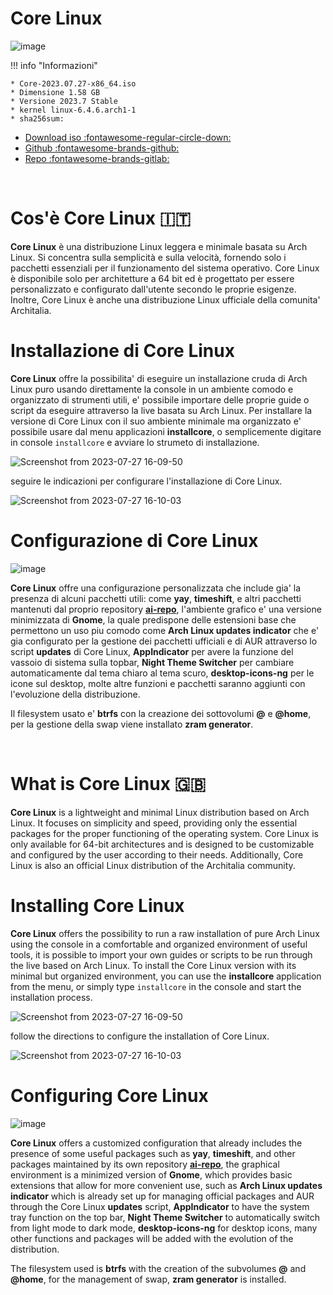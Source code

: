 
# Core Linux

![image](https://github.com/ArchItalia/site/assets/117321045/de8b9083-7d18-4ead-a0b4-d4a0c4e7a739)




!!! info "Informazioni"

    
    * Core-2023.07.27-x86_64.iso
    * Dimensione 1.58 GB
    * Versione 2023.7 Stable
    * kernel linux-6.4.6.arch1-1
    * sha256sum: 

- [Download iso :fontawesome-regular-circle-down:](https://drive.google.com/file/d/1mOvo4MeTkN6zBdGvNBZLV3DFvYhCoq2L/view?usp=sharing)
- [Github :fontawesome-brands-github:](https://github.com/ArchItalia/core-linux)
- [Repo :fontawesome-brands-gitlab:](https://gitlab.com/architalialinux/ai-repo)

<br>

# Cos'è Core Linux 🇮🇹

**Core Linux** è una distribuzione Linux leggera e minimale basata su Arch Linux. Si concentra sulla semplicità e sulla velocità, fornendo solo i pacchetti essenziali per il funzionamento del sistema operativo. Core Linux è disponibile solo per architetture a 64 bit ed è progettato per essere personalizzato e configurato dall'utente secondo le proprie esigenze. Inoltre, Core Linux è anche una distribuzione Linux ufficiale della comunita' Architalia.

# Installazione di Core Linux

**Core Linux** offre la possibilita' di eseguire un installazione cruda di Arch Linux puro usando direttamente la console in un ambiente comodo e organizzato di strumenti utili, e' possibile importare delle proprie guide o script da eseguire attraverso la live basata su Arch Linux. Per installare la versione di Core Linux con il suo ambiente minimale ma organizzato e' possibile usare dal menu applicazioni **installcore**, o semplicemente digitare in console `installcore` e avviare lo strumeto di installazione.

![Screenshot from 2023-07-27 16-09-50](https://github.com/ArchItalia/site/assets/117321045/1f56011f-757d-4ca0-9b65-1574fe0b1ce1)

seguire le indicazioni per configurare l'installazione di Core Linux.

![Screenshot from 2023-07-27 16-10-03](https://github.com/ArchItalia/site/assets/117321045/444b36e2-9a8e-4868-a38f-b6d713cf8d9a)

# Configurazione di Core Linux 

![image](https://github.com/ArchItalia/site/assets/117321045/95d8cd5c-1e1d-46da-af41-99462d521c4f)


**Core Linux** offre una configurazione personalizzata che include gia' la presenza di alcuni pacchetti utili: come **yay**, **timeshift**, e altri pacchetti mantenuti dal proprio repository [**ai-repo**](https://architalia.github.io/site/Download/ai-repo/), l'ambiente grafico e' una versione minimizzata di **Gnome**, la quale predispone delle estensioni base che permettono un uso piu comodo come **Arch Linux updates indicator** che e' gia configurato per la gestione dei pacchetti ufficiali e di AUR attraverso lo script **updates** di Core Linux, **AppIndicator** per avere la funzione del vassoio di sistema sulla topbar, **Night Theme Switcher** per cambiare automaticamente dal tema chiaro al tema scuro, **desktop-icons-ng** per le icone sul desktop, molte altre funzioni e pacchetti saranno aggiunti con l'evoluzione della distribuzione.  


Il filesystem usato e' **btrfs** con la creazione dei sottovolumi **@** e **@home**, per la gestione della swap viene installato **zram generator**. 

<br>

# What is Core Linux 🇬🇧

**Core Linux** is a lightweight and minimal Linux distribution based on Arch Linux. It focuses on simplicity and speed, providing only the essential packages for the proper functioning of the operating system. Core Linux is only available for 64-bit architectures and is designed to be customizable and configured by the user according to their needs. Additionally, Core Linux is also an official Linux distribution of the Architalia community.

# Installing Core Linux

**Core Linux** offers the possibility to run a raw installation of pure Arch Linux using the console in a comfortable and organized environment of useful tools, it is possible to import your own guides or scripts to be run through the live based on Arch Linux. To install the Core Linux version with its minimal but organized environment, you can use the **installcore** application from the menu, or simply type `installcore` in the console and start the installation process.

![Screenshot from 2023-07-27 16-09-50](https://github.com/ArchItalia/site/assets/117321045/1f56011f-757d-4ca0-9b65-1574fe0b1ce1)

follow the directions to configure the installation of Core Linux.

![Screenshot from 2023-07-27 16-10-03](https://github.com/ArchItalia/site/assets/117321045/444b36e2-9a8e-4868-a38f-b6d713cf8d9a)

# Configuring Core Linux

![image](https://github.com/ArchItalia/site/assets/117321045/95d8cd5c-1e1d-46da-af41-99462d521c4f)

**Core Linux** offers a customized configuration that already includes the presence of some useful packages such as **yay**, **timeshift**, and other packages maintained by its own repository [**ai-repo**](https://architalia.github.io/site/Download/ai-repo/), the graphical environment is a minimized version of **Gnome**, which provides basic extensions that allow for more convenient use, such as **Arch Linux updates indicator** which is already set up for managing official packages and AUR through the Core Linux **updates** script, **AppIndicator** to have the system tray function on the top bar, **Night Theme Switcher** to automatically switch from light mode to dark mode, **desktop-icons-ng** for desktop icons, many other functions and packages will be added with the evolution of the distribution.

The filesystem used is **btrfs** with the creation of the subvolumes **@** and **@home**, for the management of swap, **zram generator** is installed.
